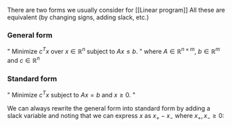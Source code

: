There are two forms we usually consider for [[Linear program]]
All these are equivalent (by changing signs, adding slack, etc.)
### General form
" Minimize $c^Tx$ over $x\in \mathbb{R}^{n}$ subject to $Ax\leq b$. "
where $A\in \mathbb{R}^{n\times m}$, $b\in \mathbb{R}^{m}$ and $c\in \mathbb{R}^{n}$

### Standard form
" Minimize $c^Tx$ subject to $Ax=b$ and $x\geq 0$. "

We can always rewrite the general form into standard form 
by adding a slack variable 
and noting that we can express $x$ as $x_+-x_-$ where $x_+,x_-\geq 0$:
